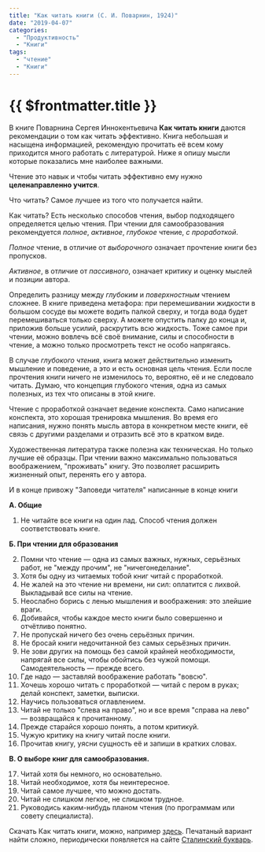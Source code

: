 ```yaml
---
title: "Как читать книги (С. И. Поварнин, 1924)"
date: "2019-04-07"
categories: 
  - "Продуктивность"
  - "Книги"
tags: 
  - "чтение"
  - "Книги"
---
```


# {{ $frontmatter.title }}

В книге Поварнина Сергея Иннокентьевича **Как читать книги** даются рекомендации о том как читать эффективно. Книга небольшая и насыщена информацией, рекомендую прочитать её всем кому приходится много работать с литературой. Ниже я опишу мысли которые показались мне наиболее важными.

Чтение это навык и чтобы читать эффективно ему нужно **целенаправленно учится**.

Что читать? Самое лучшее из того что получается найти.

Как читать? Есть несколько способов чтения, выбор подходящего определяется целью чтения. При чтении для самообразования рекомендуется _полное_, _активное_, _глубокое_ чтение, _с проработкой_.

_Полное_ чтение, в отличие от _выборочного_ означает прочтение книги без пропусков.

_Активное_, в отличие от _пассивного_, означает критику и оценку мыслей и позиции автора.

Определить разницу между _глубоким_ и _поверхностным_ чтением сложнее. В книге приведена метафора: при перемешивании жидкости в большом сосуде вы можете водить палкой сверху, и тогда вода будет перемешиваться только сверху. А можете опустить палку до конца и, приложив больше усилий, раскрутить всю жидкость. Тоже самое при чтении, можно вовлечь всё своё внимание, силы и способности в чтение, а можно только просмотреть текст не особо напрягаясь.

В случае _глубокого чтения_, книга может действительно изменить мышление и поведение, а это и есть основная цель чтения. Если после прочтения книги ничего не изменилось то, вероятно, её и не следовало читать. Думаю, что концепция глубокого чтения, одна из самых полезных, из тех что описаны в этой книге.

Чтение с проработкой означает ведение конспекта. Само написание конспекта, это хорошая тренировка мышления. Во время его написания, нужно понять мысль автора в конкретном месте книги, её связь с другими разделами и отразить всё это в кратком виде.

Художественная литература также полезна как техническая. Но только лучшие её образцы. При чтении важно максимально пользоваться воображением, "проживать" книгу. Это позволяет расширить жизненный опыт, перенять его у автора.

И в конце привожу "Заповеди читателя" написанные в конце книги

**А. Общие**

1. Не читайте все книги на один лад. Способ чтения должен соответствовать книге.

**Б. При чтении для образования**

2. Помни что чтение — одна из самых важных, нужных, серьёзных работ, не "между прочим", не "ничегонеделание".
3. Хотя бы одну из читаемых тобой книг читай с проработкой.
4. Не жалей на это чтение ни времени, ни сил: оплатится с лихвой. Выкладывай все силы на чтение.
5. Неослабно борись с ленью мышления и воображения: это злейшие враги.
6. Добивайся, чтобы каждое место книги было совершенно и отчётливо понятно.
7. Не пропускай ничего без очень серьёзных причин.
8. Не бросай книги недочитанной без самых серьёзных причин.
9. Не зови других на помощь без самой крайней необходимости, напрягай все силы, чтобы обойтись без чужой помощи. Самодеятельность — прежде всего.
10. Где надо — заставляй воображение работать "вовсю".
11. Хочешь хорошо читать с проработкой — читай с пером в руках; делай конспект, заметки, выписки.
12. Научись пользоваться оглавлением.
13. Читай не только "слева на право", но и все время "справа на лево" — возвращайся к прочитанному.
14. Прежде старайся хорошо понять, а потом критикуй.
15. Чужую критику на книгу читай после книги.
16. Прочитав книгу, уясни сущность её и запиши в кратких словах.

**В. О выборе книг для самообразования.**

17. Читай хотя бы немного, но основательно.
18. Читай необходимое, хотя бы неинтересное.
19. Читай самое лучшее, что можно достать.
20. Читай не слишком легкое, не слишком трудное.
21. Руководись каким-нибудь планом чтения (по программам или совету специалиста).

Скачать Как читать книги, можно, например [здесь](http://www.koob.ru/povarnin_sergei/kak_chitat_knigi). Печатаный вариант найти сложно, периодически появляется на сайте [Сталинский букварь](https://stalins-bukvar.ru).
